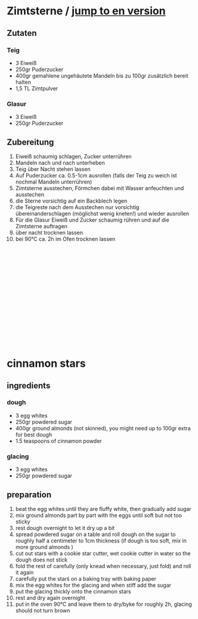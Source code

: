 # Zimtsterne / <a href="#en">jump to en version</a>

## Zutaten

### Teig
- 3 Eiweiß
- 250gr Puderzucker
- 400gr gemahlene ungehäutete Mandeln bis zu 100gr zusätzlich bereit halten
- 1,5 TL Zimtpulver

### Glasur
- 3 Eiweiß
- 250gr Puderzucker

## Zubereitung

1. Eiweiß schaumig schlagen, Zucker unterrühren
1. Mandeln nach und nach unterheben
1. Teig über Nacht stehen lassen
1. Auf Puderzucker ca. 0.5-1cm ausrollen (falls der Teig zu weich ist nochmal Mandeln unterrühren)
1. Zimtsterne ausstechen, Förmchen dabei mit Wasser anfeuchten und ausstechen
1. die Sterne vorsichtig auf ein Backblech legen 
1. die Teigreste nach dem Ausstechen nur vorsichtig übereinanderschlagen (möglichst wenig kneten!)
  und wieder ausrollen
1. Für die Glasur Eiweiß und Zucker schaumig rühren und auf die Zimtsterne auftragen
1. über nacht trocknen lassen
1. bei 90°C ca. 2h im Ofen trocknen lassen

<br />
<br />
<br />
<br />
<br />
<br />
<br />
<br />
<br />
<br />
<br />
<br />
<br />
<br />
<a name="en"></a>
<br />

# cinnamon stars

## ingredients

### dough

- 3 egg whites
- 250gr powdered sugar
- 400gr ground almonds (not skinned), you might need up to 100gr extra for best dough
- 1.5 teaspoons of cinnamon powder

### glacing

- 3 egg whites
- 250gr powdered sugar

## preparation

1. beat the egg whites until they are fluffy white, then gradually add sugar
1. mix ground almonds part by part with the eggs until soft but not too sticky
1. rest dough overnight to let it dry up a bit
1. spread powdered sugar on a table and roll dough on the sugar to roughly half a centimeter to 1cm thickness
  (if dough is too soft, mix in more ground almonds )
1. cut out stars with a cookie star cutter, wet cookie cutter in water so the dough does not stick
1. fold the rest of carefully (only knead when necessary, just fold) and roll it again 
1. carefully put the starś on a baking tray with baking paper
1. mix the egg whites for the glacing and when stiff add the sugar
1. put the glacing thickly onto the cinnamon stars
1. rest and dry again overnight
1. put in the oven 90°C and leave them to dry/byke for roughly 2h, glacing should not turn brown